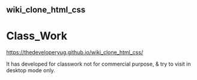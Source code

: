 ## wiki_clone_html_css
# Class_Work <br/>
https://thedeveloperyug.github.io/wiki_clone_html_css/

It has developed for classwork not for commercial purpose, & try to visit in desktop mode only.
